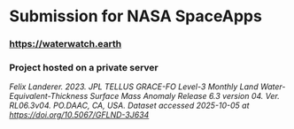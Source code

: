 # Submission for NASA SpaceApps
### https://waterwatch.earth
### Project hosted on a private server

*<cite>Felix Landerer. 2023. JPL TELLUS GRACE-FO Level-3 Monthly Land Water-Equivalent-Thickness Surface Mass Anomaly Release 6.3 version 04. Ver. RL06.3v04. PO.DAAC, CA, USA. Dataset accessed 2025-10-05 at https://doi.org/10.5067/GFLND-3J634</cite>*
